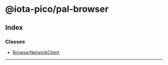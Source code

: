 


#  @iota-pico/pal-browser

## Index

### Classes

* [BrowserNetworkClient](classes/browsernetworkclient.md)



---
